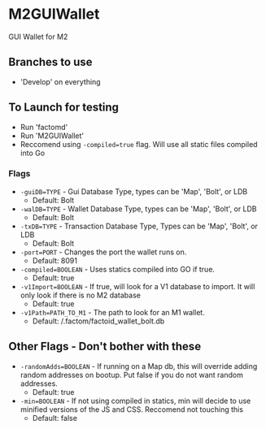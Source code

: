 # M2GUIWallet
GUI Wallet for M2

## Branches to use
 - 'Develop' on everything

## To Launch for testing
 - Run 'factomd'
 - Run 'M2GUIWallet'
  - Reccomend using ```-compiled=true``` flag. Will use all static files compiled into Go


### Flags
- ```-guiDB=TYPE``` - Gui Database Type, types can be 'Map', 'Bolt', or LDB
  - Default: Bolt
- ```-walDB=TYPE``` - Wallet Database Type, types can be 'Map', 'Bolt', or LDB
  - Default: Bolt
- ```-txDB=TYPE``` - Transaction Database Type, Types can be 'Map', 'Bolt', or LDB
  - Default: Bolt
- ```-port=PORT``` - Changes the port the wallet runs on.
  - Default: 8091
- ```-compiled=BOOLEAN``` - Uses statics compiled into GO if true.
  - Default: true
- ```-v1Import=BOOLEAN``` - If true, will look for a V1 database to import. It will only look if there is no M2 database
  - Default: true
- ```-v1Path=PATH_TO_M1``` - The path to look for an M1 wallet.
  - Default: /.factom/factoid_wallet_bolt.db

## Other Flags - Don't bother with these
- ```-randomAdds=BOOLEAN``` - If running on a Map db, this will override adding random addresses on bootup. Put false if you do not want random addresses.
  - Default: true
- ```-min=BOOLEAN``` - If not using compiled in statics, min will decide to use minified versions of the JS and CSS. Reccomend not touching this
  - Default: false
